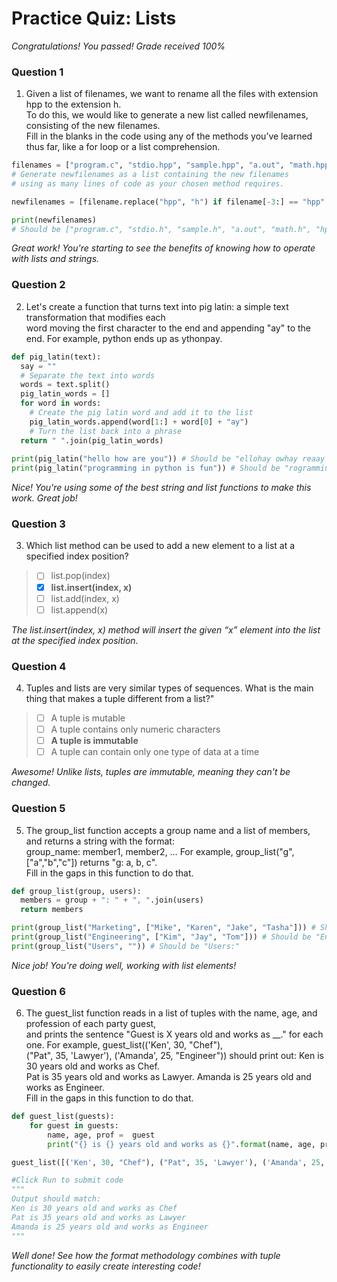 # Practice Quiz: Lists

*Congratulations! You passed! Grade received 100%*

### Question 1

1. Given a list of filenames, we want to rename all the files with extension hpp to the extension h.\
To do this, we would like to generate a new list called newfilenames, consisting of the new filenames.\
Fill in the blanks in the code using any of the methods you’ve learned thus far, like a for loop or a list comprehension.

```Python
filenames = ["program.c", "stdio.hpp", "sample.hpp", "a.out", "math.hpp", "hpp.out"]
# Generate newfilenames as a list containing the new filenames
# using as many lines of code as your chosen method requires.

newfilenames = [filename.replace("hpp", "h") if filename[-3:] == "hpp" else filename for filename in filenames]

print(newfilenames) 
# Should be ["program.c", "stdio.h", "sample.h", "a.out", "math.h", "hpp.out"]
```

*Great work! You're starting to see the benefits of knowing how to operate with lists and strings.*

### Question 2

2. Let's create a function that turns text into pig latin: a simple text transformation that modifies each\
word moving the first character to the end and appending "ay" to the end. For example, python ends up as ythonpay.

```Python
def pig_latin(text):
  say = ""
  # Separate the text into words
  words = text.split()
  pig_latin_words = []
  for word in words:
    # Create the pig latin word and add it to the list
    pig_latin_words.append(word[1:] + word[0] + "ay")
    # Turn the list back into a phrase
  return " ".join(pig_latin_words)
		
print(pig_latin("hello how are you")) # Should be "ellohay owhay reaay ouyay"
print(pig_latin("programming in python is fun")) # Should be "rogrammingpay niay ythonpay siay unfay"
```

*Nice! You're using some of the best string and list functions to make this work. Great job!*

### Question 3

3. Which list method can be used to add a new element to a list at a specified index position?

> - [ ] list.pop(index)
> - [x] **list.insert(index, x)**
> - [ ] list.add(index, x)
> - [ ] list.append(x)

*The list.insert(index, x) method will insert the given “x” element into the list at the specified index position.*

### Question 4

4. Tuples and lists are very similar types of sequences. What is the main thing that makes a tuple different from a list?"

> - [ ] A tuple is mutable
> - [ ] A tuple contains only numeric characters
> - [ ] **A tuple is immutable**
> - [ ] A tuple can contain only one type of data at a time

*Awesome! Unlike lists, tuples are immutable, meaning they can't be changed.*

### Question 5

5. The group_list function accepts a group name and a list of members, and returns a string with the format:\
group_name: member1, member2, … For example, group_list("g", ["a","b","c"]) returns "g: a, b, c".\
Fill in the gaps in this function to do that.

```Python
def group_list(group, users):
  members = group + ": " + ", ".join(users)
  return members

print(group_list("Marketing", ["Mike", "Karen", "Jake", "Tasha"])) # Should be "Marketing: Mike, Karen, Jake, Tasha"
print(group_list("Engineering", ["Kim", "Jay", "Tom"])) # Should be "Engineering: Kim, Jay, Tom"
print(group_list("Users", "")) # Should be "Users:"
```

*Nice job! You're doing well, working with list elements!*

### Question 6

6. The guest_list function reads in a list of tuples with the name, age, and profession of each party guest,\
and prints the sentence "Guest is X years old and works as __." for each one. For example, guest_list(('Ken', 30, "Chef"),\
("Pat", 35, 'Lawyer'), ('Amanda', 25, "Engineer")) should print out: Ken is 30 years old and works as Chef.\
Pat is 35 years old and works as Lawyer. Amanda is 25 years old and works as Engineer.\
Fill in the gaps in this function to do that.

```Python
def guest_list(guests):
	for guest in guests:
		name, age, prof =  guest
		print("{} is {} years old and works as {}".format(name, age, prof))

guest_list([('Ken', 30, "Chef"), ("Pat", 35, 'Lawyer'), ('Amanda', 25, "Engineer")])

#Click Run to submit code
"""
Output should match:
Ken is 30 years old and works as Chef
Pat is 35 years old and works as Lawyer
Amanda is 25 years old and works as Engineer
"""
```

*Well done! See how the format methodology combines with tuple functionality to easily create interesting code!*